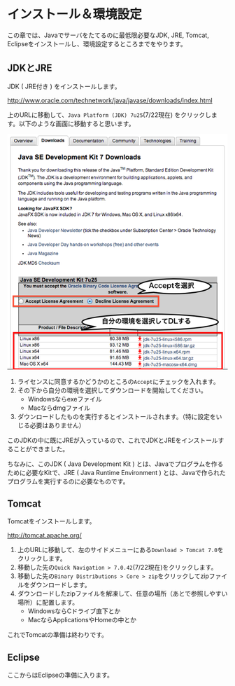 # インストール＆環境設定

この章では、Javaでサーバをたてるのに最低限必要なJDK, JRE, Tomcat, Eclipseをインストールし、環境設定するところまでをやります。

## JDKとJRE

JDK ( JRE付き ) をインストールします。

http://www.oracle.com/technetwork/java/javase/downloads/index.html

上のURLに移動して、```Java Platform (JDK) 7u25```(7/22現在) をクリックします。以下のような画面に移動すると思います。

![J2SE](images/J2SEDL.png)

1. ライセンスに同意するかどうかのところの```Accept```にチェックを入れます。
2. その下から自分の環境を選択してダウンロードを開始してください。
	+ Windowsならexeファイル
	+ Macならdmgファイル
3. ダウンロードしたものを実行するとインストールされます。（特に設定をいじる必要はありません）

このJDKの中に既にJREが入っているので、これでJDKとJREをインストールすることができました。

ちなみに、このJDK ( Java Development Kit ) とは、Javaでプログラムを作るために必要なKitで、JRE ( Java Runtime Environment ) とは、Javaで作られたプログラムを実行するのに必要なものです。


## Tomcat

Tomcatをインストールします。

http://tomcat.apache.org/

1. 上のURLに移動して、左のサイドメニューにある```Download > Tomcat 7.0```をクリックします。
2. 移動した先の```Quick Navigation > 7.0.42```(7/22現在)をクリックします。
3. 移動した先の```Binary Distributions > Core > zip```をクリックしてzipファイルをダウンロードします。
4. ダウンロードしたzipファイルを解凍して、任意の場所（あとで参照しやすい場所）に配置します。
	+ WindowsならCドライブ直下とか
	+ MacならApplicationsやHomeの中とか

これでTomcatの準備は終わりです。

## Eclipse

ここからはEclipseの準備に入ります。